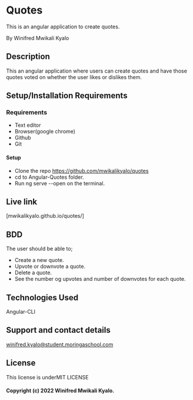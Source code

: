 # Quotes
This is an angular application to create quotes. 

By Winifred Mwikali Kyalo

## Description
This an angular application where users can create quotes and have those quotes voted on whether the user likes or dislikes them. 

## Setup/Installation Requirements
### Requirements
* Text editor
* Browser(google chrome)
* Github
* Git
#### Setup
* Clone the repo
https://github.com/mwikalikyalo/quotes
* cd to Angular-Quotes folder.
* Run ng serve --open on the terminal.

## Live link
[mwikalikyalo.github.io/quotes/]

## BDD
The user should be able to;

* Create a new quote.
* Upvote or downvote a quote.
* Delete a quote.
* See the number og upvotes and number of downvotes for    each quote.

## Technologies Used
Angular-CLI

## Support and contact details
winifred.kyalo@student.moringaschool.com

## License
This license is underMIT LICENSE 

#### Copyright (c) 2022 Winifred Mwikali Kyalo.




